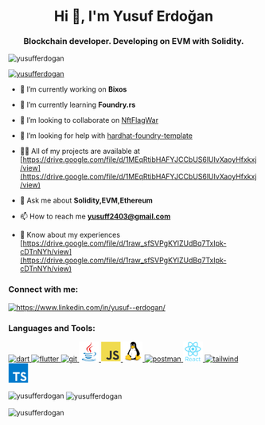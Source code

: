 <h1 align="center">Hi 👋, I'm Yusuf Erdoğan</h1>
<h3 align="center">Blockchain developer. Developing on EVM with Solidity.</h3>

<p align="left"> <img src="https://komarev.com/ghpvc/?username=yusufferdogan&label=Profile%20views&color=0e75b6&style=flat" alt="yusufferdogan" /> </p>

<p align="left"> <a href="https://github.com/ryo-ma/github-profile-trophy"><img src="https://github-profile-trophy.vercel.app/?username=yusufferdogan" alt="yusufferdogan" /></a> </p>

- 🔭 I’m currently working on **Bixos**

- 🌱 I’m currently learning **Foundry.rs**

- 👯 I’m looking to collaborate on [NftFlagWar](https://github.com/SCDEVSTR/NFTFlagWar---Solidity)

- 🤝 I’m looking for help with [hardhat-foundry-template](https://github.com/yusufferdogan/hardhat-foundry-template)

- 👨‍💻 All of my projects are available at [https://drive.google.com/file/d/1MEqRtibHAFYJCCbUS6lUIvXaoyHfxkxj/view](https://drive.google.com/file/d/1MEqRtibHAFYJCCbUS6lUIvXaoyHfxkxj/view)

- 💬 Ask me about **Solidity,EVM,Ethereum**

- 📫 How to reach me **yusuff2403@gmail.com**

- 📄 Know about my experiences [https://drive.google.com/file/d/1raw_sfSVPgKYlZUdBq7TxIpk-cDTnNYh/view](https://drive.google.com/file/d/1raw_sfSVPgKYlZUdBq7TxIpk-cDTnNYh/view)

<h3 align="left">Connect with me:</h3>
<p align="left">
<a href="https://linkedin.com/in/https://www.linkedin.com/in/yusuf--erdogan/" target="blank"><img align="center" src="https://raw.githubusercontent.com/rahuldkjain/github-profile-readme-generator/master/src/images/icons/Social/linked-in-alt.svg" alt="https://www.linkedin.com/in/yusuf--erdogan/" height="30" width="40" /></a>
</p>

<h3 align="left">Languages and Tools:</h3>
<p align="left"> <a href="https://dart.dev" target="_blank" rel="noreferrer"> <img src="https://www.vectorlogo.zone/logos/dartlang/dartlang-icon.svg" alt="dart" width="40" height="40"/> </a> <a href="https://flutter.dev" target="_blank" rel="noreferrer"> <img src="https://www.vectorlogo.zone/logos/flutterio/flutterio-icon.svg" alt="flutter" width="40" height="40"/> </a> <a href="https://git-scm.com/" target="_blank" rel="noreferrer"> <img src="https://www.vectorlogo.zone/logos/git-scm/git-scm-icon.svg" alt="git" width="40" height="40"/> </a> <a href="https://www.java.com" target="_blank" rel="noreferrer"> <img src="https://raw.githubusercontent.com/devicons/devicon/master/icons/java/java-original.svg" alt="java" width="40" height="40"/> </a> <a href="https://developer.mozilla.org/en-US/docs/Web/JavaScript" target="_blank" rel="noreferrer"> <img src="https://raw.githubusercontent.com/devicons/devicon/master/icons/javascript/javascript-original.svg" alt="javascript" width="40" height="40"/> </a> <a href="https://www.linux.org/" target="_blank" rel="noreferrer"> <img src="https://raw.githubusercontent.com/devicons/devicon/master/icons/linux/linux-original.svg" alt="linux" width="40" height="40"/> </a> <a href="https://postman.com" target="_blank" rel="noreferrer"> <img src="https://www.vectorlogo.zone/logos/getpostman/getpostman-icon.svg" alt="postman" width="40" height="40"/> </a> <a href="https://reactjs.org/" target="_blank" rel="noreferrer"> <img src="https://raw.githubusercontent.com/devicons/devicon/master/icons/react/react-original-wordmark.svg" alt="react" width="40" height="40"/> </a> <a href="https://tailwindcss.com/" target="_blank" rel="noreferrer"> <img src="https://www.vectorlogo.zone/logos/tailwindcss/tailwindcss-icon.svg" alt="tailwind" width="40" height="40"/> </a> <a href="https://www.typescriptlang.org/" target="_blank" rel="noreferrer"> <img src="https://raw.githubusercontent.com/devicons/devicon/master/icons/typescript/typescript-original.svg" alt="typescript" width="40" height="40"/> </a> </p>

<p><img align="left" src="https://github-readme-stats.vercel.app/api/top-langs?username=yusufferdogan&show_icons=true&locale=en&layout=compact" alt="yusufferdogan" /></p>

<p>&nbsp;<img align="center" src="https://github-readme-stats.vercel.app/api?username=yusufferdogan&show_icons=true&locale=en" alt="yusufferdogan" /></p>

<p><img align="center" src="https://github-readme-streak-stats.herokuapp.com/?user=yusufferdogan&" alt="yusufferdogan" /></p>
